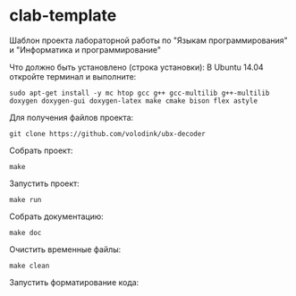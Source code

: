 # clab-template
Шаблон проекта лабораторной работы по "Языкам программирования" и "Информатика и программирование"

Что должно быть установлено (строка установки):
В Ubuntu 14.04 откройте терминал и выполните:
```
sudo apt-get install -y mc htop gcc g++ gcc-multilib g++-multilib doxygen doxygen-gui doxygen-latex make cmake bison flex astyle
```

Для получения файлов проекта:

```
git clone https://github.com/volodink/ubx-decoder
```

Собрать проект:

```
make
```

Запустить проект:

```
make run
```

Собрать документацию:

```
make doc
```

Очистить временные файлы:

```
make clean
```

Запустить форматирование кода:

```

```
